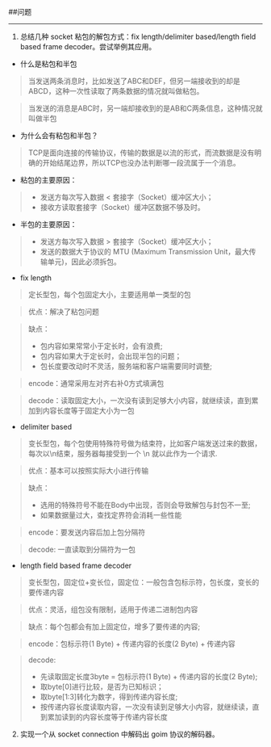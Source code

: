 ##问题

---

1. 总结几种 socket 粘包的解包方式：fix length/delimiter based/length field based frame decoder。尝试举例其应用。

* 什么是粘包和半包

> 当发送两条消息时，比如发送了ABC和DEF，但另一端接收到的却是ABCD，这种一次性读取了两条数据的情况就叫做粘包。

> 当发送的消息是ABC时，另一端却接收到的是AB和C两条信息，这种情况就叫做半包

* 为什么会有粘包和半包？

> TCP是面向连接的传输协议，传输的数据是以流的形式，而流数据是没有明确的开始结尾边界，所以TCP也没办法判断哪一段流属于一个消息。

* 粘包的主要原因：

>- 发送方每次写入数据 < 套接字（Socket）缓冲区大小；
>- 接收方读取套接字（Socket）缓冲区数据不够及时。

* 半包的主要原因：

>- 发送方每次写入数据 > 套接字（Socket）缓冲区大小；
>- 发送的数据大于协议的 MTU (Maximum Transmission Unit，最大传输单元)，因此必须拆包。

* fix length

> 定长型包，每个包固定大小，主要适用单一类型的包

> 优点：解决了粘包问题

> 缺点：
>- 包内容如果常常小于定长时，会有浪费;
>- 包内容如果大于定长时，会出现半包的问题；
>- 包长度要改动时不灵活，服务端和客户端需要同时调整;

> encode：通常采用左对齐右补0方式填满包

> decode：读取固定大小，一次没有读到足够大小内容，就继续读，直到累加到内容长度等于固定大小为一包

* delimiter based

> 变长型包，每个包使用特殊符号做为结束符，比如客户端发送过来的数据，每次以\n结束，服务器每接受到一个 \n 就以此作为一个请求.

> 优点：基本可以按照实际大小进行传输

> 缺点：
>- 选用的特殊符号不能在Body中出现，否则会导致解包与封包不一至;
>- 如果数据量过大，查找定界符会消耗一些性能

> encode：要发送内容后加上包分隔符

> decode: 一直读取到分隔符为一包
 
* length field based frame decoder

> 变长型包，固定位+变长位，固定位：一般包含包标示符，包长度，变长的要传递内容

> 优点：灵活，组包没有限制，适用于传递二进制包内容

> 缺点：每个包都会有加上固定位，增多了要传递的内容;

> encode：包标示符(1 Byte) + 传递内容的长度(2 Byte) + 传递内容

> decode: 
> - 先读取固定长度3byte = 包标示符(1 Byte) + 传递内容的长度(2 Byte);
> - 取byte[0]进行比较，是否为已知标识；
> - 取byte[1:3]转化为数字，得到传递内容长度;
> - 按传递内容长度读取内容，一次没有读到足够大小内容，就继续读，直到累加读到的内容长度等于传递内容长度

> 

2. 实现一个从 socket connection 中解码出 goim 协议的解码器。